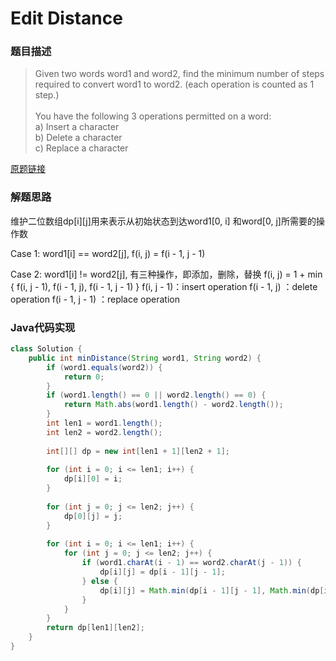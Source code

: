 # Edit Distance
### 题目描述

> Given two words word1 and word2, find the minimum number of steps required to convert word1 to word2. (each operation is counted as 1 step.)  
<br> You have the following 3 operations permitted on a word:
<br> a) Insert a character
<br> b) Delete a character
<br> c) Replace a character

[原题链接](https://leetcode.com/problems/edit-distance/discuss/)

### 解题思路
维护二位数组dp[i][j]用来表示从初始状态到达word1[0, i] 和word[0, j]所需要的操作数

Case 1: word1[i] == word2[j], 
f(i, j) = f(i - 1, j - 1)

Case 2: word1[i] != word2[j], 有三种操作，即添加，删除，替换
f(i, j) = 1 + min { f(i, j - 1), f(i - 1, j), f(i - 1, j - 1) }
f(i, j - 1)：insert operation
f(i - 1, j) ：delete operation
f(i - 1, j - 1) ：replace operation

###  Java代码实现

``` java
class Solution {
    public int minDistance(String word1, String word2) {
        if (word1.equals(word2)) {
            return 0;
        }
        if (word1.length() == 0 || word2.length() == 0) {
            return Math.abs(word1.length() - word2.length());
        }
        int len1 = word1.length();
        int len2 = word2.length();
        
        int[][] dp = new int[len1 + 1][len2 + 1];
        
        for (int i = 0; i <= len1; i++) {
            dp[i][0] = i;
        }
        
        for (int j = 0; j <= len2; j++) {
            dp[0][j] = j;
        }
        
        for (int i = 0; i <= len1; i++) {
            for (int j = 0; j <= len2; j++) {
                if (word1.charAt(i - 1) == word2.charAt(j - 1)) {
                    dp[i][j] = dp[i - 1][j - 1];
                } else {
                    dp[i][j] = Math.min(dp[i - 1][j - 1], Math.min(dp[i - 1][j], dp[i][j - 1])) + 1;
                }
            }
        }
        return dp[len1][len2];
    }
}
```